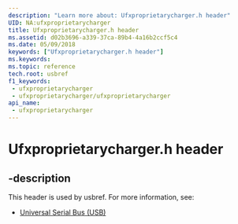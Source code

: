 ```yaml
---
description: "Learn more about: Ufxproprietarycharger.h header"
UID: NA:ufxproprietarycharger
title: Ufxproprietarycharger.h header
ms.assetid: d02b3696-a339-37ca-89b4-4a16b2ccf5c4
ms.date: 05/09/2018
keywords: ["Ufxproprietarycharger.h header"]
ms.keywords: 
ms.topic: reference
tech.root: usbref
f1_keywords:
 - ufxproprietarycharger
 - ufxproprietarycharger/ufxproprietarycharger
api_name:
 - ufxproprietarycharger
---
```


# Ufxproprietarycharger.h header


## -description

This header is used by usbref. For more information, see:

- [Universal Serial Bus (USB)](../_usbref/index.md)

